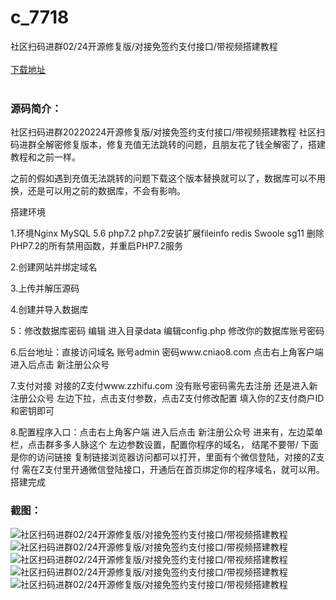 # c_7718
社区扫码进群02/24开源修复版/对接免签约支付接口/带视频搭建教程
<br/></br>
[下载地址](https://www.uuid2.com/7718.html "下载地址")
<br/></br>
<h3>源码简介：</h3>
<p>社区扫码进群20220224开源修复版/对接免签约支付接口/带视频搭建教程 社区扫码进群全解密修复版本，修复充值无法跳转的问题，且朋友花了钱全解密了，搭建教程和之前一样。<p>
<p>之前的假如遇到充值无法跳转的问题下载这个版本替换就可以了，数据库可以不用换，还是可以用之前的数据库，不会有影响。<p>
<p>搭建环境<p>
<p>1.环境Nginx MySQL 5.6 php7.2 php7.2安装扩展fileinfo redis Swoole sg11 删除PHP7.2的所有禁用函数，并重启PHP7.2服务<p>
<p>2.创建网站并绑定域名<p>
<p>3.上传并解压源码<p>
<p>4.创建并导入数据库<p>
<p>5：修改数据库密码 编辑 进入目录data 编辑config.php 修改你的数据库账号密码<p>
<p>6.后台地址：直接访问域名 账号admin 密码www.cniao8.com 点击右上角客户端 进入后点击 新注册公众号<p>
<p>7.支付对接 对接的Z支付www.zzhifu.com 没有账号密码需先去注册 还是进入新注册公众号 左边下拉，点击支付参数，点击Z支付修改配置 填入你的Z支付商户ID和密钥即可<p>
<p>8.配置程序入口：点击右上角客户端 进入后点击 新注册公众号 进来有，左边菜单栏，点击群多多人脉这个 左边参数设置，配置你程序的域名， 结尾不要带/ 下面是你的访问链接 复制链接浏览器访问都可以打开，里面有个微信登陆，对接的Z支付 需在Z支付里开通微信登陆接口，开通后在首页绑定你的程序域名，就可以用。 搭建完成<p>
<h3>截图：</h3>
<img src="https://www.uuid2.com/wp-content/uploads/img/uimage/82261646023470.gif" alt="社区扫码进群02/24开源修复版/对接免签约支付接口/带视频搭建教程"><img src="https://www.uuid2.com/wp-content/uploads/img/uimage/99621646023471.gif" alt="社区扫码进群02/24开源修复版/对接免签约支付接口/带视频搭建教程"><img src="https://www.uuid2.com/wp-content/uploads/img/uimage/52071646023471.gif" alt="社区扫码进群02/24开源修复版/对接免签约支付接口/带视频搭建教程"><img src="https://www.uuid2.com/wp-content/uploads/img/uimage/42041646023472.gif" alt="社区扫码进群02/24开源修复版/对接免签约支付接口/带视频搭建教程"><img src="https://www.uuid2.com/wp-content/uploads/img/uimage/56981646023472.gif" alt="社区扫码进群02/24开源修复版/对接免签约支付接口/带视频搭建教程">
